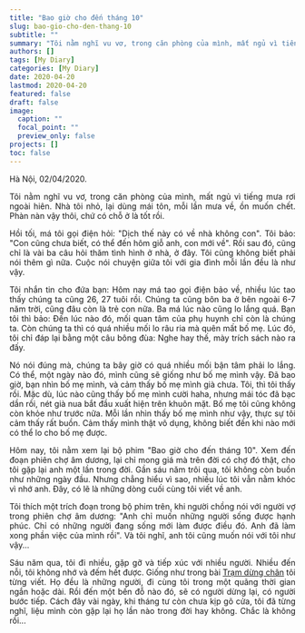 ```yaml
---
title: "Bao giờ cho đến tháng 10"
slug: bao-gio-cho-den-thang-10
subtitle: ""
summary: "Tôi nằm nghĩ vu vơ, trong căn phòng của mình, mất ngủ vì tiếng mưa rơi ngoài hiên. Nhà tôi nhỏ, lại dùng mái tôn, mỗi lần mưa về, thật là ồn mà..."
authors: []
tags: [My Diary]
categories: [My Diary]
date: 2020-04-20
lastmod: 2020-04-20
featured: false
draft: false
image:
  caption: ""
  focal_point: ""
  preview_only: false
projects: []
toc: false
---
```


<p style = "text-align: justify">Hà Nội, 02/04/2020.</p>

<p style = "text-align: justify">Tôi nằm nghĩ vu vơ, trong căn phòng của mình, mất ngủ vì tiếng mưa rơi ngoài hiên. Nhà tôi nhỏ, lại dùng mái tôn, mỗi lần mưa về, ồn muốn chết. Phàn nàn vậy thôi, chứ có chỗ ở là tốt rồi.</p>

<p style = "text-align: justify">Hồi tối, má tôi gọi điện hỏi: "Dịch thế này có về nhà không con". Tôi bảo: "Con cũng chưa biết, có thể đến hôm giỗ anh, con mới về". Rồi sau đó, cũng chỉ là vài ba câu hỏi thăm tình hình ở nhà, ở đây. Tôi cũng không biết phải nói thêm gì nữa. Cuộc nói chuyện giữa tôi với gia đình mỗi lần đều là như vậy.</p>

<p style = "text-align: justify">Tôi nhắn tin cho đứa bạn: Hôm nay má tao gọi điện bảo về, nhiều lúc tao thấy chúng ta cũng 26, 27 tuôi rồi. Chúng ta cũng bôn ba ở bên ngoài 6-7 năm trời, cũng đâu còn là trẻ con nữa. Ba má lúc nào cũng lo lắng quá. Bạn tôi thì bảo: Đến lúc nào đó, mối quan tâm của phụ huynh chỉ còn là chúng ta. Còn chúng ta thì có quá nhiều mối lo râu ria mà quên mất bố mẹ. Lúc đó, tôi chỉ đáp lại bằng một câu bông đùa: Nghe hay thế, mày trích sách nào ra đấy.</p>

<p style = "text-align: justify">Nó nói đúng mà, chúng ta bây giờ có quá nhiều mối bận tâm phải lo lắng. Có thể, một ngày nào đó, mình cũng sẽ giống như bố mẹ mình vậy. Đã bao giờ, bạn nhìn bố mẹ mình, và cảm thấy bố mẹ mình già chưa. Tôi, thì tôi thấy rồi. Mặc dù, lúc nào cũng thấy bố mẹ mình cười haha, nhưng mái tóc đã bạc dần rồi, nét già nua bắt đầu xuất hiện trên khuôn mặt. Bố mẹ tôi cũng không còn khỏe như trước nữa. Mỗi lần nhìn thấy bố mẹ mình như vậy, thực sự tôi cảm thấy rất buồn. Cảm thấy mình thật vô dụng, không biết đến khi nào mới có thể lo cho bố mẹ được.</p>

<p style = "text-align: justify">Hôm nay, tôi nằm xem lại bộ phim "Bao giờ cho đến tháng 10". Xem đến đoạn phiên chợ âm dương, lại chỉ mong giá mà trên đời có chợ đó thật, cho tôi gặp lại anh một lần trong đời. Gần sáu năm trôi qua, tôi không còn buồn như những ngày đầu. Nhưng chẳng hiểu vì sao, nhiều lúc tôi vẫn nằm khóc vì nhớ anh. Đây, có lẽ là những dòng cuối cùng tôi viết về anh.</p>

<p style = "text-align: justify">Tôi thích một trích đoạn trong bộ phim trên, khi người chồng nói với người vợ trong phiên chợ âm dương: "Anh chỉ muốn những người sống được hạnh phúc. Chỉ có những người đang sống mới làm được điều đó. Anh đã làm xong phần việc của mình rồi". Và tôi nghĩ, anh tôi cũng muốn nói với tôi như vậy...</p>

<p style = "text-align: justify">Sáu năm qua, tôi đi nhiều, gặp gỡ và tiếp xúc với nhiều người. Nhiều đến nỗi, tôi không nhớ và đếm hết được. Giống như trong bài <a href="/my-diary/tram-dung-chan/">Trạm dừng chân</a> tôi từng viết. Họ đều là những người, đi cùng tôi trong một quãng thời gian ngắn hoặc dài. Rồi đến một bến đỗ nào đó, sẽ có người dừng lại, có người bước tiếp. Cách đây vài ngày, khi tháng tư còn chưa kịp gõ cửa, tôi đã từng nghĩ, liệu mình còn gặp lại họ lần nào trong đời hay không. Chắc là không rồi...</p>